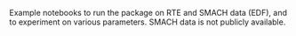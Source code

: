 Example notebooks to run the package on RTE and SMACH data (EDF), and to experiment on various parameters.
SMACH data is not publicly available.
